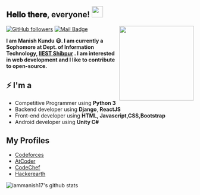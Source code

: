 <h2> 𝐇𝐞𝐥𝐥𝐨 𝐭𝐡𝐞𝐫𝐞, everyone! <img src="https://github.com/iammanish17/iammanish17/blob/master/Hi.gif?raw=true" width="30px"></h2>
<img align='right' src='https://user-images.githubusercontent.com/5713670/87202985-820dcb80-c2b6-11ea-9f56-7ec461c497c3.gif' width='200"'>

[![GitHub followers](https://img.shields.io/github/followers/iammanish17?label=Follow&style=social)](https://github.com/iammanish17/?tab=followers)
[![Mail Badge](https://img.shields.io/badge/-manishkundu@live.com-0078D4?style=flat&logo=Microsoft-Outlook&logoColor=white&link=mailto:manishkundu@live.com)](mailto:manishkundu@live.com)

**I am Manish Kundu 😃. I am currently a Sophomore at Dept. of Information Technology, [IIEST Shibpur](https://www.iiests.ac.in/IIEST/) . I am interested in web development and I like to contribute to open-source.**

## ⚡ I'm a
- Competitive Programmer using **Python 3**
- Backend developer using **Django**, **ReactJS**
- Front-end developer using **HTML, Javascript,CSS,Bootstrap**
- Android developer using **Unity C#**

## My Profiles
- [Codeforces](https://codeforces.com/profile/manish.17)
- [AtCoder](https://atcoder.jp/users/manish17)
- [CodeChef](https://www.codechef.com/users/manish17_)
- [Hackerearth](https://www.hackerearth.com/@manish.17/)


<img alt="iammanish17's github stats" src="https://github-readme-stats.vercel.app/api?username=iammanish17&&show_icons=true&title_color=ffffff&icon_color=bb2acf&text_color=daf7dc&bg_color=151515" >
